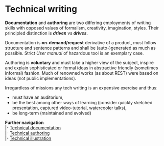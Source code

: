 # Technical writing

__Documentation__ and __authoring__ are two differing employments of writing skills with opposed values of formalism, creativity, imagination, styles. Their principled distinction is __*driven*__ vs __*drives*__.

Documentation is **on-demand/request** derivative of a product, must follow structure and sentence patterns and shall be (auto-)generated as much as possible. Strict _User manual_ of hazardous tool is an exemplary case.

Authoring is **voluntary** and must take a higher view of the subject, inspire and explain sophisticated or formal ideas in abstractive friendly (sometimes informal) fashion. Much of renowned works (as about REST) were based on ideas (not public implementations).

Irregardless of missions any tech writing is an expensive exercise and thus:
+ must have an auditorium,
+ be the best among other ways of learning (consider quickly sketched presentation, captured video-tutorial, watercooler talks),
+ be long-term (maintained and evolved)

__Further navigation__\
|- [Technical documentation](readme+/tech-docu.md)\
|- [Technical authoring](readme+/tech-authoring.md)\
|- [Technical illustration](readme+/tech-drawing.md)
